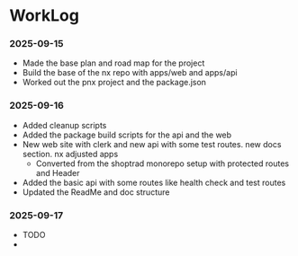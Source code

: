 # WorkLog

### 2025-09-15

- Made the base plan and road map for the project
- Build the base of the nx repo with apps/web and apps/api
- Worked out the pnx project and the package.json

### 2025-09-16

- Added cleanup scripts
- Added the package build scripts for the api and the web
- New web site with clerk and new api with some test routes. new docs section. nx adjusted apps
  - Converted from the shoptrad monorepo setup with protected routes and Header
- Added the basic api with some routes like health check and test routes
- Updated the ReadMe and doc structure

### 2025-09-17

- TODO
-
